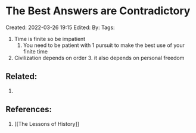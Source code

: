 # The Best Answers are Contradictory
Created: 2022-03-26 19:15
Edited: 
By: 
Tags: 

1. Time is finite so be impatient
	1. You need to be patient with 1 pursuit to make the best use of your finite time
2. Civilization depends on order
	3. it also depends on personal freedom

## Related:
1. 

## References:
1. [[The Lessons of History]]